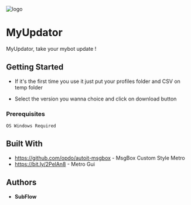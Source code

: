 ![logo](https://i.imgur.com/V3FT46x.png)

# MyUpdator

MyUpdator, take your mybot update !

## Getting Started

- If it's the first time you use it just put your profiles folder and CSV on temp folder

- Select the version you wanna choice and click on download button

### Prerequisites 
```
OS Windows Required
```

## Built With

* https://github.com/opdo/autoit-msgbox - MsgBox Custom Style Metro
* https://bit.ly/2PelAn8 - Metro Gui 

## Authors

* **SubFlow**
